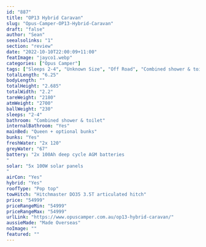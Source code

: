 ```yaml
---
id: "887"
title: "OP13 Hybrid Caravan"
slug: "Opus-Camper-OP13-Hybrid-Caravan"
draft: "false"
author: "Sean"
seealsolinks: "1"
section: "review"
date: "2022-10-10T22:00:09+11:00"
featImage: "jayco1.webp"
categories: ["Opus Camper"]
tags: ["Sleeps 2-4", "Unknown Size", "Off Road", "Combined shower & toilet", "Pop top", "50 - 60k"]
totalLength: "6.25"
bodyLength: ""
totalHeight: "2.685"
totalWidth: "2.2"
tareWeight: "2180"
atmWeight: "2700"
ballWeight: "230"
sleeps: "2-4"
bathroom: "Combined shower & toilet"
internalBathroom: "Yes"
mainBed: "Queen + optional bunks"
bunks: "Yes"
freshWater: "2x 120"
greyWater: "67"
battery: "2x 100Ah deep cycle AGM batteries
"
solar: "5x 100W solar panels
"
airCon: "Yes"
hybrid: "Yes"
roofType: "Pop top"
towHitch: "Hitchmaster DO35 3.5T articulated hitch"
price: "54999"
priceRangeMin: "54999"
priceRangeMax: "54999"
urlLink: "https://www.opuscamper.com.au/op13-hybrid-caravan/"
aussieMade: "Made Overseas"
noImage: ""
featured: ""
---
```

